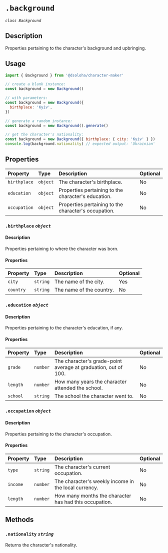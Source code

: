 # `.background`

*`class Background`*

## Description

Properties pertaining to the character's background and upbringing.

## Usage

```js
import { Background } from '@dsoloha/character-maker'

// create a blank instance:
const background = new Background()

// with parameters:
const background = new Background({
  birthplace: 'Kyiv',
})

// generate a random instance:
const background = new Background().generate()

// get the character's nationality:
const background = new Background({ birthplace: { city: 'Kyiv' } })
console.log(background.nationality) // expected output: 'Ukrainian'
```

## Properties

| Property     | Type     | Description                                          | Optional |
|:-------------|:---------|:-----------------------------------------------------|:---------|
| `birthplace` | `object` | The character's birthplace.                          | No       |
| `education`  | `object` | Properties pertaining to the character's education.  | No       |
| `occupation` | `object` | Properties pertaining to the character's occupation. | No       |

### `.birthplace` *`object`*

#### Description

Properties pertaining to where the character was born.

#### Properties

| Property  | Type     | Description              | Optional |
|:----------|:---------|:-------------------------|:---------|
| `city`    | `string` | The name of the city.    | Yes      |
| `country` | `string` | The name of the country. | No       |

### `.education` *`object`*

#### Description

Properties pertaining to the character's education, if any.

#### Properties

| Property | Type     | Description                                                    | Optional |
|:---------|:---------|:---------------------------------------------------------------|:---------|
| `grade`  | `number` | The character's grade-point average at graduation, out of 100. | No       |
| `length` | `number` | How many years the character attended the school.              | No       |
| `school` | `string` | The school the character went to.                              | No       |

### `.occupation` *`object`*

#### Description

Properties pertaining to the character's occupation.

#### Properties

| Property | Type     | Description                                            | Optional |
|:---------|:---------|:-------------------------------------------------------|:---------|
| `type`   | `string` | The character's current occupation.                    | No       |
| `income` | `number` | The character's weekly income in the local currency.   | No       |
| `length` | `number` | How many months the character has had this occupation. | No       |

## Methods

### `.nationality` *`string`*

Returns the character's nationality.
